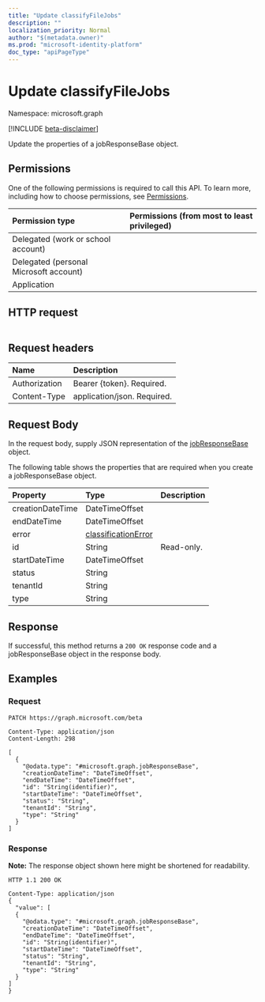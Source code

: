 ```yaml
---
title: "Update classifyFileJobs"
description: ""
localization_priority: Normal
author: "$(metadata.owner)"
ms.prod: "microsoft-identity-platform"
doc_type: "apiPageType"
---
```


# Update classifyFileJobs

Namespace: microsoft.graph

[!INCLUDE [beta-disclaimer](../../includes/beta-disclaimer.md)]

Update the properties of a jobResponseBase object.

## Permissions

One of the following permissions is required to call this API. To learn more, including how to choose permissions, see [Permissions](/graph/permissions-reference).

| Permission type                        | Permissions (from most to least privileged) |
| :------------------------------------- | :------------------------------------------ |
| Delegated (work or school account)     |                                             |
| Delegated (personal Microsoft account) |                                             |
| Application                            |                                             |

## HTTP request

<!-- {
  "blockType": "ignored"
}
-->

```http

```

## Request headers

| Name          | Description                 |
| :------------ | :-------------------------- |
| Authorization | Bearer {token}. Required.   |
| Content-Type  | application/json. Required. |

## Request Body

In the request body, supply JSON representation of the [jobResponseBase](../resources/-jobresponsebase.md) object.

<!-- Actions and Functions -->

<!-- CRUD Methods -->

The following table shows the properties that are required when you create a jobResponseBase object.

| Property         | Type                                                       | Description |
| :--------------- | :--------------------------------------------------------- | :---------- |
| creationDateTime | DateTimeOffset                                             |             |
| endDateTime      | DateTimeOffset                                             |             |
| error            | [classificationError](../resources/classificationerror.md) |             |
| id               | String                                                     | Read-only.  |
| startDateTime    | DateTimeOffset                                             |             |
| status           | String                                                     |             |
| tenantId         | String                                                     |             |
| type             | String                                                     |             |

## Response

If successful, this method returns a `200 OK` response code and a jobResponseBase object in the response body.

## Examples

### Request

<!-- {
  "blockType": "request",
  "name": "update_classifyfilejobs"
}
-->

```http
PATCH https://graph.microsoft.com/beta

Content-Type: application/json
Content-Length: 298

[
  {
    "@odata.type": "#microsoft.graph.jobResponseBase",
    "creationDateTime": "DateTimeOffset",
    "endDateTime": "DateTimeOffset",
    "id": "String(identifier)",
    "startDateTime": "DateTimeOffset",
    "status": "String",
    "tenantId": "String",
    "type": "String"
  }
]

```

### Response

**Note:** The response object shown here might be shortened for readability.

<!-- {
  "blockType": "response",
  "truncated": true,
  "@odata.type": "$(this.ReturnTypeFullName)"
}
-->

```http
HTTP 1.1 200 OK

Content-Type: application/json
{
  "value": [
  {
    "@odata.type": "#microsoft.graph.jobResponseBase",
    "creationDateTime": "DateTimeOffset",
    "endDateTime": "DateTimeOffset",
    "id": "String(identifier)",
    "startDateTime": "DateTimeOffset",
    "status": "String",
    "tenantId": "String",
    "type": "String"
  }
]
}

```
